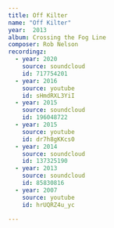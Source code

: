 ```yaml
---
title: Off Kilter
name: "Off Kilter"
year:  2013
album: Crossing the Fog Line
composer: Rob Nelson
recordingz:
  - year: 2020
    source: soundcloud
    id: 717754201
  - year: 2016
    source: youtube
    id: sHmdRXL3YiI
  - year: 2015
    source: soundcloud
    id: 196048722
  - year: 2015
    source: youtube 
    id: dr7h8gKKcs0
  - year: 2014
    source: soundcloud
    id: 137325190
  - year: 2013
    source: soundcloud
    id: 85830816
  - year: 2007
    source: youtube
    id: hrUQRZ4u_yc

---
```

